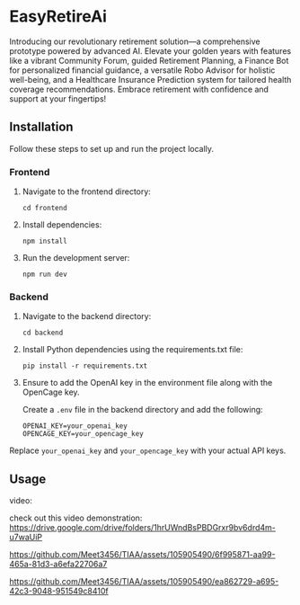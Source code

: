 # EasyRetireAi

Introducing our revolutionary retirement solution—a comprehensive prototype powered by advanced AI. Elevate your golden years with features like a vibrant Community Forum, guided Retirement Planning, a Finance Bot for personalized financial guidance, a versatile Robo Advisor for holistic well-being, and a Healthcare Insurance Prediction system for tailored health coverage recommendations. Embrace retirement with confidence and support at your fingertips!

## Installation

Follow these steps to set up and run the project locally.

### Frontend

1. Navigate to the frontend directory:
    ```
    cd frontend
    ```

2. Install dependencies:
    ```
    npm install
    ```

3. Run the development server:
    ```
    npm run dev
    ```

### Backend

1. Navigate to the backend directory:
    ```
    cd backend
    ```

2. Install Python dependencies using the requirements.txt file:
    ```
    pip install -r requirements.txt
    ```

3. Ensure to add the OpenAI key in the environment file along with the OpenCage key.

    Create a `.env` file in the backend directory and add the following:
    ```
    OPENAI_KEY=your_openai_key
    OPENCAGE_KEY=your_opencage_key
    ```

Replace `your_openai_key` and `your_opencage_key` with your actual API keys.


## Usage

video:


check out this video demonstration:
https://drive.google.com/drive/folders/1hrUWndBsPBDGrxr9bv6drd4m-u7waUiP



https://github.com/Meet3456/TIAA/assets/105905490/6f995871-aa99-465a-81d3-a6efa22706a7


https://github.com/Meet3456/TIAA/assets/105905490/ea862729-a695-42c3-9048-951549c8410f

